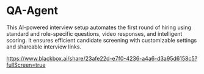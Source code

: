 # QA-Agent
This AI-powered interview setup automates the first round of hiring using standard and role-specific questions, video responses, and intelligent scoring. It ensures efficient candidate screening with customizable settings and shareable interview links.

https://www.blackbox.ai/share/23afe22d-e7f0-4236-a4a6-d3a95d6158c5?fullScreen=true
